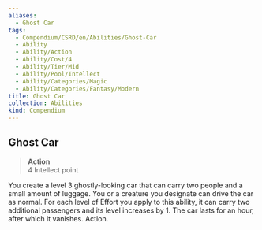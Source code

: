 ```yaml
---
aliases:
  - Ghost Car
tags:
  - Compendium/CSRD/en/Abilities/Ghost-Car
  - Ability
  - Ability/Action
  - Ability/Cost/4
  - Ability/Tier/Mid
  - Ability/Pool/Intellect
  - Ability/Categories/Magic
  - Ability/Categories/Fantasy/Modern
title: Ghost Car
collection: Abilities
kind: Compendium
---
```

## Ghost Car
>**Action**  
>4 Intellect point

You create a level 3 ghostly-looking car that can carry two people and a small amount of luggage. You or a creature you designate can drive the car as normal. For each level of Effort you apply to this ability, it can carry two additional passengers and its level increases by 1. The car lasts for an hour, after which it vanishes. Action. 




